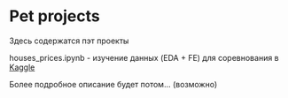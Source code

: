 # Pet projects
Здесь содержатся пэт проекты

houses_prices.ipynb - изучение данных (EDA + FE) для соревнования в [Kaggle](https://www.kaggle.com/competitions/home-data-for-ml-course/overview)

Более подробное описание будет потом... (возможно)
